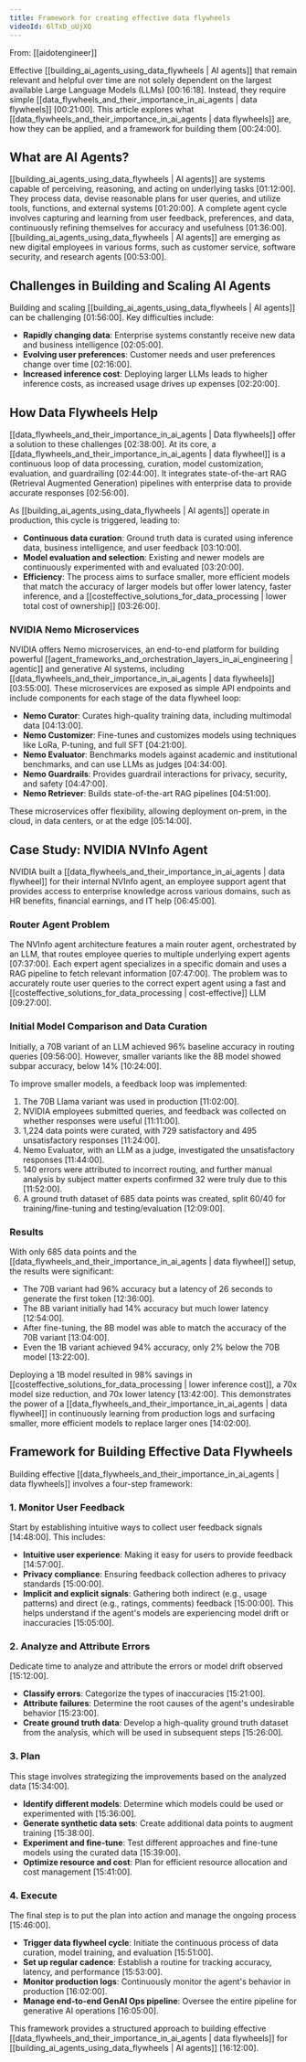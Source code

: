 ```yaml
---
title: Framework for creating effective data flywheels
videoId: 6lTxD_oUjXQ
---
```


From: [[aidotengineer]] <br/> 

Effective [[building_ai_agents_using_data_flywheels | AI agents]] that remain relevant and helpful over time are not solely dependent on the largest available Large Language Models (LLMs) <a class="yt-timestamp" data-t="00:16:18">[00:16:18]</a>. Instead, they require simple [[data_flywheels_and_their_importance_in_ai_agents | data flywheels]] <a class="yt-timestamp" data-t="00:21:00">[00:21:00]</a>. This article explores what [[data_flywheels_and_their_importance_in_ai_agents | data flywheels]] are, how they can be applied, and a framework for building them <a class="yt-timestamp" data-t="00:24:00">[00:24:00]</a>.

## What are AI Agents?

[[building_ai_agents_using_data_flywheels | AI agents]] are systems capable of perceiving, reasoning, and acting on underlying tasks <a class="yt-timestamp" data-t="01:12:00">[01:12:00]</a>. They process data, devise reasonable plans for user queries, and utilize tools, functions, and external systems <a class="yt-timestamp" data-t="01:20:00">[01:20:00]</a>. A complete agent cycle involves capturing and learning from user feedback, preferences, and data, continuously refining themselves for accuracy and usefulness <a class="yt-timestamp" data-t="01:36:00">[01:36:00]</a>. [[building_ai_agents_using_data_flywheels | AI agents]] are emerging as new digital employees in various forms, such as customer service, software security, and research agents <a class="yt-timestamp" data-t="00:53:00">[00:53:00]</a>.

## Challenges in Building and Scaling AI Agents

Building and scaling [[building_ai_agents_using_data_flywheels | AI agents]] can be challenging <a class="yt-timestamp" data-t="01:56:00">[01:56:00]</a>. Key difficulties include:
*   **Rapidly changing data**: Enterprise systems constantly receive new data and business intelligence <a class="yt-timestamp" data-t="02:05:00">[02:05:00]</a>.
*   **Evolving user preferences**: Customer needs and user preferences change over time <a class="yt-timestamp" data-t="02:16:00">[02:16:00]</a>.
*   **Increased inference cost**: Deploying larger LLMs leads to higher inference costs, as increased usage drives up expenses <a class="yt-timestamp" data-t="02:20:00">[02:20:00]</a>.

## How Data Flywheels Help

[[data_flywheels_and_their_importance_in_ai_agents | Data flywheels]] offer a solution to these challenges <a class="yt-timestamp" data-t="02:38:00">[02:38:00]</a>. At its core, a [[data_flywheels_and_their_importance_in_ai_agents | data flywheel]] is a continuous loop of data processing, curation, model customization, evaluation, and guardrailing <a class="yt-timestamp" data-t="02:44:00">[02:44:00]</a>. It integrates state-of-the-art RAG (Retrieval Augmented Generation) pipelines with enterprise data to provide accurate responses <a class="yt-timestamp" data-t="02:56:00">[02:56:00]</a>.

As [[building_ai_agents_using_data_flywheels | AI agents]] operate in production, this cycle is triggered, leading to:
*   **Continuous data curation**: Ground truth data is curated using inference data, business intelligence, and user feedback <a class="yt-timestamp" data-t="03:10:00">[03:10:00]</a>.
*   **Model evaluation and selection**: Existing and newer models are continuously experimented with and evaluated <a class="yt-timestamp" data-t="03:20:00">[03:20:00]</a>.
*   **Efficiency**: The process aims to surface smaller, more efficient models that match the accuracy of larger models but offer lower latency, faster inference, and a [[costeffective_solutions_for_data_processing | lower total cost of ownership]] <a class="yt-timestamp" data-t="03:26:00">[03:26:00]</a>.

### NVIDIA Nemo Microservices

NVIDIA offers Nemo microservices, an end-to-end platform for building powerful [[agent_frameworks_and_orchestration_layers_in_ai_engineering | agentic]] and generative AI systems, including [[data_flywheels_and_their_importance_in_ai_agents | data flywheels]] <a class="yt-timestamp" data-t="03:55:00">[03:55:00]</a>. These microservices are exposed as simple API endpoints and include components for each stage of the data flywheel loop:
*   **Nemo Curator**: Curates high-quality training data, including multimodal data <a class="yt-timestamp" data-t="04:13:00">[04:13:00]</a>.
*   **Nemo Customizer**: Fine-tunes and customizes models using techniques like LoRa, P-tuning, and full SFT <a class="yt-timestamp" data-t="04:21:00">[04:21:00]</a>.
*   **Nemo Evaluator**: Benchmarks models against academic and institutional benchmarks, and can use LLMs as judges <a class="yt-timestamp" data-t="04:34:00">[04:34:00]</a>.
*   **Nemo Guardrails**: Provides guardrail interactions for privacy, security, and safety <a class="yt-timestamp" data-t="04:47:00">[04:47:00]</a>.
*   **Nemo Retriever**: Builds state-of-the-art RAG pipelines <a class="yt-timestamp" data-t="04:51:00">[04:51:00]</a>.

These microservices offer flexibility, allowing deployment on-prem, in the cloud, in data centers, or at the edge <a class="yt-timestamp" data-t="05:14:00">[05:14:00]</a>.

## Case Study: NVIDIA NVInfo Agent

NVIDIA built a [[data_flywheels_and_their_importance_in_ai_agents | data flywheel]] for their internal NVInfo agent, an employee support agent that provides access to enterprise knowledge across various domains, such as HR benefits, financial earnings, and IT help <a class="yt-timestamp" data-t="06:45:00">[06:45:00]</a>.

### Router Agent Problem

The NVInfo agent architecture features a main router agent, orchestrated by an LLM, that routes employee queries to multiple underlying expert agents <a class="yt-timestamp" data-t="07:37:00">[07:37:00]</a>. Each expert agent specializes in a specific domain and uses a RAG pipeline to fetch relevant information <a class="yt-timestamp" data-t="07:47:00">[07:47:00]</a>. The problem was to accurately route user queries to the correct expert agent using a fast and [[costeffective_solutions_for_data_processing | cost-effective]] LLM <a class="yt-timestamp" data-t="09:27:00">[09:27:00]</a>.

### Initial Model Comparison and Data Curation

Initially, a 70B variant of an LLM achieved 96% baseline accuracy in routing queries <a class="yt-timestamp" data-t="09:56:00">[09:56:00]</a>. However, smaller variants like the 8B model showed subpar accuracy, below 14% <a class="yt-timestamp" data-t="10:24:00">[10:24:00]</a>.

To improve smaller models, a feedback loop was implemented:
1.  The 70B Llama variant was used in production <a class="yt-timestamp" data-t="11:02:00">[11:02:00]</a>.
2.  NVIDIA employees submitted queries, and feedback was collected on whether responses were useful <a class="yt-timestamp" data-t="11:11:00">[11:11:00]</a>.
3.  1,224 data points were curated, with 729 satisfactory and 495 unsatisfactory responses <a class="yt-timestamp" data-t="11:24:00">[11:24:00]</a>.
4.  Nemo Evaluator, with an LLM as a judge, investigated the unsatisfactory responses <a class="yt-timestamp" data-t="11:44:00">[11:44:00]</a>.
5.  140 errors were attributed to incorrect routing, and further manual analysis by subject matter experts confirmed 32 were truly due to this <a class="yt-timestamp" data-t="11:52:00">[11:52:00]</a>.
6.  A ground truth dataset of 685 data points was created, split 60/40 for training/fine-tuning and testing/evaluation <a class="yt-timestamp" data-t="12:09:00">[12:09:00]</a>.

### Results

With only 685 data points and the [[data_flywheels_and_their_importance_in_ai_agents | data flywheel]] setup, the results were significant:
*   The 70B variant had 96% accuracy but a latency of 26 seconds to generate the first token <a class="yt-timestamp" data-t="12:36:00">[12:36:00]</a>.
*   The 8B variant initially had 14% accuracy but much lower latency <a class="yt-timestamp" data-t="12:54:00">[12:54:00]</a>.
*   After fine-tuning, the 8B model was able to match the accuracy of the 70B variant <a class="yt-timestamp" data-t="13:04:00">[13:04:00]</a>.
*   Even the 1B variant achieved 94% accuracy, only 2% below the 70B model <a class="yt-timestamp" data-t="13:22:00">[13:22:00]</a>.

Deploying a 1B model resulted in 98% savings in [[costeffective_solutions_for_data_processing | lower inference cost]], a 70x model size reduction, and 70x lower latency <a class="yt-timestamp" data-t="13:42:00">[13:42:00]</a>. This demonstrates the power of a [[data_flywheels_and_their_importance_in_ai_agents | data flywheel]] in continuously learning from production logs and surfacing smaller, more efficient models to replace larger ones <a class="yt-timestamp" data-t="14:02:00">[14:02:00]</a>.

## Framework for Building Effective Data Flywheels

Building effective [[data_flywheels_and_their_importance_in_ai_agents | data flywheels]] involves a four-step framework:

### 1. Monitor User Feedback
Start by establishing intuitive ways to collect user feedback signals <a class="yt-timestamp" data-t="14:48:00">[14:48:00]</a>. This includes:
*   **Intuitive user experience**: Making it easy for users to provide feedback <a class="yt-timestamp" data-t="14:57:00">[14:57:00]</a>.
*   **Privacy compliance**: Ensuring feedback collection adheres to privacy standards <a class="yt-timestamp" data-t="15:00:00">[15:00:00]</a>.
*   **Implicit and explicit signals**: Gathering both indirect (e.g., usage patterns) and direct (e.g., ratings, comments) feedback <a class="yt-timestamp" data-t="15:00:00">[15:00:00]</a>.
This helps understand if the agent's models are experiencing model drift or inaccuracies <a class="yt-timestamp" data-t="15:05:00">[15:05:00]</a>.

### 2. Analyze and Attribute Errors
Dedicate time to analyze and attribute the errors or model drift observed <a class="yt-timestamp" data-t="15:12:00">[15:12:00]</a>.
*   **Classify errors**: Categorize the types of inaccuracies <a class="yt-timestamp" data-t="15:21:00">[15:21:00]</a>.
*   **Attribute failures**: Determine the root causes of the agent's undesirable behavior <a class="yt-timestamp" data-t="15:23:00">[15:23:00]</a>.
*   **Create ground truth data**: Develop a high-quality ground truth dataset from the analysis, which will be used in subsequent steps <a class="yt-timestamp" data-t="15:26:00">[15:26:00]</a>.

### 3. Plan
This stage involves strategizing the improvements based on the analyzed data <a class="yt-timestamp" data-t="15:34:00">[15:34:00]</a>.
*   **Identify different models**: Determine which models could be used or experimented with <a class="yt-timestamp" data-t="15:36:00">[15:36:00]</a>.
*   **Generate synthetic data sets**: Create additional data points to augment training <a class="yt-timestamp" data-t="15:38:00">[15:38:00]</a>.
*   **Experiment and fine-tune**: Test different approaches and fine-tune models using the curated data <a class="yt-timestamp" data-t="15:39:00">[15:39:00]</a>.
*   **Optimize resource and cost**: Plan for efficient resource allocation and cost management <a class="yt-timestamp" data-t="15:41:00">[15:41:00]</a>.

### 4. Execute
The final step is to put the plan into action and manage the ongoing process <a class="yt-timestamp" data-t="15:46:00">[15:46:00]</a>.
*   **Trigger data flywheel cycle**: Initiate the continuous process of data curation, model training, and evaluation <a class="yt-timestamp" data-t="15:51:00">[15:51:00]</a>.
*   **Set up regular cadence**: Establish a routine for tracking accuracy, latency, and performance <a class="yt-timestamp" data-t="15:53:00">[15:53:00]</a>.
*   **Monitor production logs**: Continuously monitor the agent's behavior in production <a class="yt-timestamp" data-t="16:02:00">[16:02:00]</a>.
*   **Manage end-to-end GenAI Ops pipeline**: Oversee the entire pipeline for generative AI operations <a class="yt-timestamp" data-t="16:05:00">[16:05:00]</a>.

This framework provides a structured approach to building effective [[data_flywheels_and_their_importance_in_ai_agents | data flywheels]] for [[building_ai_agents_using_data_flywheels | AI agents]] <a class="yt-timestamp" data-t="16:12:00">[16:12:00]</a>.